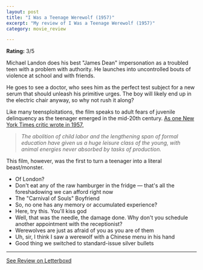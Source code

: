 ```yaml
---
layout: post
title: "I Was a Teenage Werewolf (1957)"
excerpt: "My review of I Was a Teenage Werewolf (1957)"
category: movie_review

---
```


**Rating:** 3/5

Michael Landon does his best "James Dean" impersonation as a troubled teen with a problem with authority. He launches into uncontrolled bouts of violence at school and with friends.

He goes to see a doctor, who sees him as the perfect test subject for a new serum that should unleash his primitive urges. The boy will likely end up in the electric chair anyway, so why not rush it along?

Like many teensploitations, the film speaks to adult fears of juvenile delinquency as the teenager emerged in the mid-20th century. <a href="https://www.saturdayeveningpost.com/2018/02/brief-history-teenagers/" title="As one New York Times critic wrote in 1957,">As one New York Times critic wrote in 1957,</a>

<blockquote><i>The abolition of child labor and the lengthening span of formal education have given us a huge leisure class of the young, with animal energies never absorbed by tasks of production.</i></blockquote>
This film, however, was the first to turn a teenager into a literal beast/monster.

* Of London?
* Don't eat any of the raw hamburger in the fridge — that's all the foreshadowing we can afford right now
* The "Carnival of Souls" Boyfriend
* So, no one has any memory or accumulated experience?
* Here, try this. You'll kiss god
* Well, that was the needle, the damage done. Why don't you schedule another appointment with the receptionist?
* Werewolves are just as afraid of you as you are of them
* Uh, sir, I think I saw a werewolf with a Chinese menu in his hand
* Good thing we switched to standard-issue silver bullets

<hr>

[See Review on Letterboxd](https://boxd.it/5O07FZ)
